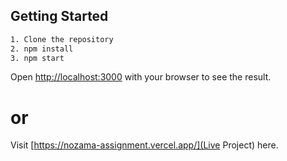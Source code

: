 ## Getting Started
```bash
1. Clone the repository
2. npm install
3. npm start
```
Open [http://localhost:3000](http://localhost:3000) with your browser to see the result.

# or
Visit [https://nozama-assignment.vercel.app/](Live Project) here.


